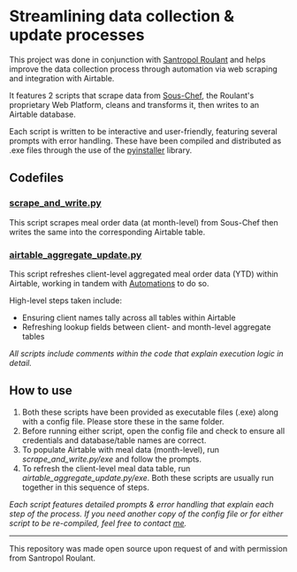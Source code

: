 # Streamlining data collection & update processes 

This project was done in conjunction with [Santropol Roulant](https://santropolroulant.org/) and helps improve the data collection process through automation via web scraping and integration with Airtable.

It features 2 scripts that scrape data from [Sous-Chef](https://github.com/savoirfairelinux/sous-chef), the Roulant's proprietary Web Platform, cleans and transforms it, then writes to an Airtable database.

Each script is written to be interactive and user-friendly, featuring several prompts with error handling. These have been compiled and distributed as .exe files through the use of the [pyinstaller](https://pyinstaller.org/en/stable/) library.

## Codefiles

### [scrape_and_write.py](https://github.com/zack-tan/sroulant-data-automation/blob/main/scrape_and_write.py)

This script scrapes meal order data (at month-level) from Sous-Chef then writes the same into the corresponding Airtable table.

### [airtable_aggregate_update.py](https://github.com/zack-tan/sroulant-data-automation/blob/main/airtable_aggregate_update.py) 

This script refreshes client-level aggregated meal order data (YTD) within Airtable, working in tandem with [Automations](https://support.airtable.com/docs/automations-overview) to do so. 

High-level steps taken include:
- Ensuring client names tally across all tables within Airtable
- Refreshing lookup fields between client- and month-level aggregate tables

*All scripts include comments within the code that explain execution logic in detail.*

## How to use

1. Both these scripts have been provided as executable files (.exe) along with a config file. Please store these in the same folder.
2. Before running either script, open the config file and check to ensure all credentials and database/table names are correct.
3. To populate Airtable with meal data (month-level), run *scrape_and_write.py/exe* and follow the prompts. 
4. To refresh the client-level meal data table, run *airtable_aggregate_update.py/exe*. Both these scripts are usually run together in this sequence of steps.

*Each script features detailed prompts & error handling that explain each step of the process. If you need another copy of the config file or for either script to be re-compiled, feel free to contact [me](https://bit.ly/linkedin-zacktan).*

<hr>

This repository was made open source upon request of and with permission from Santropol Roulant.